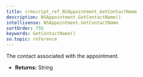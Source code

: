 ```yaml
---
title: crmscript_ref_NSAppointment_GetContactName
description: NSAppointment.GetContactName()
intellisense: NSAppointment.GetContactName
sortOrder: 755
keywords: GetContactName()
so.topic: reference
---
```



The contact associated with the appointment.



* **Returns:** String


